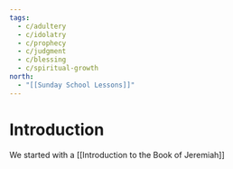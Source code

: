 ```yaml
---
tags:
  - c/adultery
  - c/idolatry
  - c/prophecy
  - c/judgment
  - c/blessing
  - c/spiritual-growth
north:
  - "[[Sunday School Lessons]]"
---
```

# Introduction
We started with a [[Introduction to the Book of Jeremiah]]

